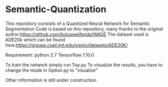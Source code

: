 # Semantic-Quantization
This repository consists of a Quantized Neural Network for Semantic Segmentation
Code is based on this repository, many thanks to the original author:https://github.com/boluoweifenda/WAGE
The dataset used is ADE20k which can be found here:https://groups.csail.mit.edu/vision/datasets/ADE20K/

Requirement:
python 2.7
Tensorflow 1.10.0

To train the network simply run Top.py
To visualize the results, you have to change the mode in Option.py to "visualize"

Other information is still under construction
